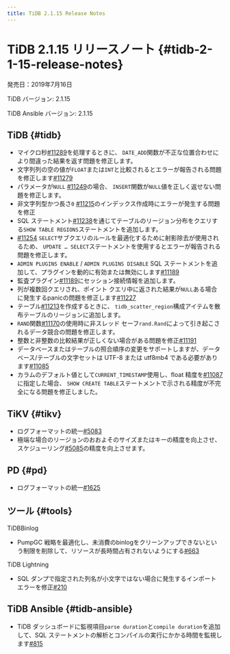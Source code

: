 ```yaml
---
title: TiDB 2.1.15 Release Notes
---
```


# TiDB 2.1.15 リリースノート {#tidb-2-1-15-release-notes}

発売日：2019年7月16日

TiDB バージョン: 2.1.15

TiDB Ansible バージョン: 2.1.15

## TiDB {#tidb}

-   マイクロ秒[#11289](https://github.com/pingcap/tidb/pull/11289)を処理するときに、 `DATE_ADD`関数が不正な位置合わせにより間違った結果を返す問題を修正します。
-   文字列列の空の値が`FLOAT`または`INT`と比較されるとエラーが報告される問題を修正します[#11279](https://github.com/pingcap/tidb/pull/11279)
-   パラメータが`NULL` [#11249](https://github.com/pingcap/tidb/pull/11249)の場合、 `INSERT`関数が`NULL`値を正しく返せない問題を修正します。
-   非文字列型かつ長さ`0` [#11215](https://github.com/pingcap/tidb/pull/11215)のインデックス作成時にエラーが発生する問題を修正
-   SQL ステートメント[#11238](https://github.com/pingcap/tidb/pull/11238)を通じてテーブルのリージョン分布をクエリする`SHOW TABLE REGIONS`ステートメントを追加します。
-   [#11254](https://github.com/pingcap/tidb/pull/11254) `SELECT`サブクエリのルールを最適化するために射影除去が使用されるため、 `UPDATE … SELECT`ステートメントを使用するとエラーが報告される問題を修正します。
-   `ADMIN PLUGINS ENABLE` / `ADMIN PLUGINS DISABLE` SQL ステートメントを追加して、プラグインを動的に有効または無効にします[#11189](https://github.com/pingcap/tidb/pull/11189)
-   監査プラグイン[#11189](https://github.com/pingcap/tidb/pull/11189)にセッション接続情報を追加します。
-   列が複数回クエリされ、ポイント クエリ中に返された結果が`NULL`ある場合に発生するpanicの問題を修正します[#11227](https://github.com/pingcap/tidb/pull/11227)
-   テーブル[#11213](https://github.com/pingcap/tidb/pull/11213)を作成するときに、 `tidb_scatter_region`構成アイテムを散布テーブルのリージョンに追加します。
-   `RAND`関数[#11170](https://github.com/pingcap/tidb/pull/11170)の使用時に非スレッド セーフ`rand.Rand`によって引き起こされるデータ競合の問題を修正します。
-   整数と非整数の比較結果が正しくない場合がある問題を修正[#11191](https://github.com/pingcap/tidb/pull/11191)
-   データベースまたはテーブルの照合順序の変更をサポートしますが、データベース/テーブルの文字セットは UTF-8 または utf8mb4 である必要があります[#11085](https://github.com/pingcap/tidb/pull/11085)
-   カラムのデフォルト値として`CURRENT_TIMESTAMP`使用し、float 精度を[#11087](https://github.com/pingcap/tidb/pull/11087)に指定した場合、 `SHOW CREATE TABLE`ステートメントで示される精度が不完全になる問題を修正しました。

## TiKV {#tikv}

-   ログフォーマットの統一[#5083](https://github.com/tikv/tikv/pull/5083)
-   極端な場合のリージョンのおおよそのサイズまたはキーの精度を向上させ、スケジューリング[#5085](https://github.com/tikv/tikv/pull/5085)の精度を向上させます。

## PD {#pd}

-   ログフォーマットの統一[#1625](https://github.com/pingcap/pd/pull/1625)

## ツール {#tools}

TiDBBinlog

-   PumpGC 戦略を最適化し、未消費のbinlogをクリーンアップできないという制限を削除して、リソースが長時間占有されないようにする[#663](https://github.com/pingcap/tidb-binlog/pull/663)

TiDB Lightning

-   SQL ダンプで指定された列名が小文字ではない場合に発生するインポート エラーを修正[#210](https://github.com/pingcap/tidb-lightning/pull/210)

## TiDB Ansible {#tidb-ansible}

-   TiDB ダッシュボードに監視項目`parse duration`と`compile duration`を追加して、SQL ステートメントの解析とコンパイルの実行にかかる時間を監視します[#815](https://github.com/pingcap/tidb-ansible/pull/815)
